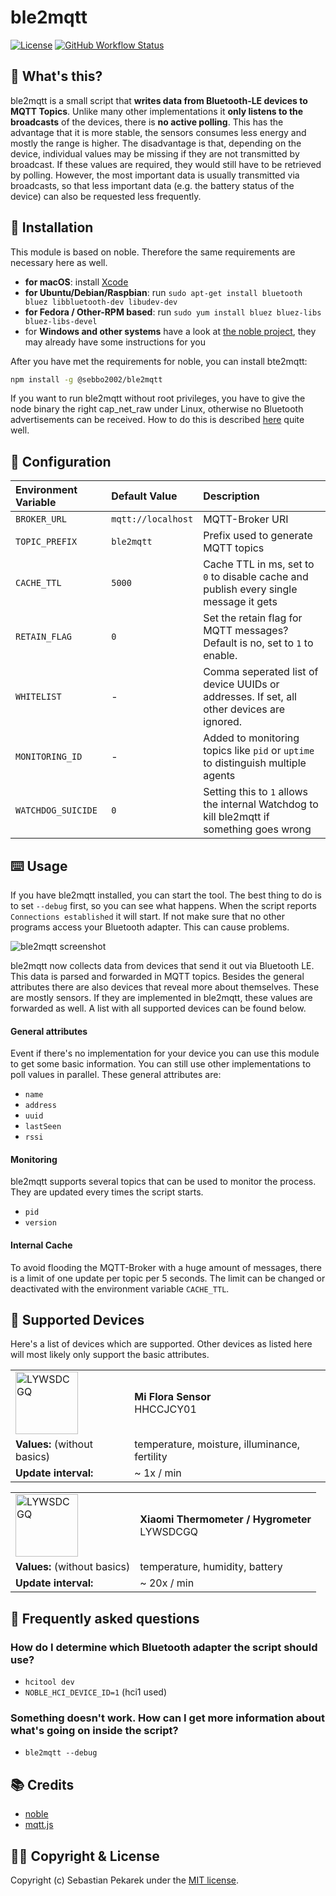 # ble2mqtt
[![License](https://img.shields.io/badge/license-MIT-blue.svg?style=flat-square)](LICENSE)
[![GitHub Workflow Status](https://img.shields.io/github/workflow/status/sebbo2002/ble2mqtt/Release?style=flat-square)](https://github.com/sebbo2002/ble2mqtt/actions)

## 🧐 What's this?

ble2mqtt is a small script that **writes data from Bluetooth-LE devices to MQTT Topics**. Unlike many other
implementations it **only listens to the broadcasts** of the devices, there is **no active polling**. This has the
advantage that it is more stable, the sensors consumes less energy and mostly the range is higher. The disadvantage is
that, depending on the device, individual values may be missing if they are not transmitted by broadcast. If these
values are required, they would still have to be retrieved by polling. However, the most important data is usually
transmitted via broadcasts, so that less important data (e.g. the battery status of the device) can also be requested
less frequently.

## 💾 Installation
This module is based on noble. Therefore the same requirements are necessary here as well.

- **for macOS**: install [Xcode](https://itunes.apple.com/ca/app/xcode/id497799835?mt=12)
- **for Ubuntu/Debian/Raspbian**: run `sudo apt-get install bluetooth bluez libbluetooth-dev libudev-dev`
- **for Fedora / Other-RPM based**: run `sudo yum install bluez bluez-libs bluez-libs-devel`
- for **Windows and other systems** have a look at [the noble project](https://github.com/noble/noble/blob/master/README.md#prerequisites), they may already have some instructions for you


After you have met the requirements for noble, you can install bte2mqtt:

```bash
npm install -g @sebbo2002/ble2mqtt
```

If you want to run ble2mqtt without root privileges, you have to give the node binary the right cap_net_raw under Linux,
otherwise no Bluetooth advertisements can be received. How to do this is described [here](https://github.com/abandonware/noble#running-without-rootsudo-linux-specific) quite well.

## 🔧 Configuration
| Environment Variable | Default Value      | Description                                                                               |
|:-------------------- |:------------------ |:----------------------------------------------------------------------------------------- |
| `BROKER_URL`         | `mqtt://localhost` | MQTT-Broker URI                                                                           |
| `TOPIC_PREFIX`       | `ble2mqtt`         | Prefix used to generate MQTT topics                                                       |
| `CACHE_TTL`          | `5000`             | Cache TTL in ms, set to `0` to disable cache and publish every single message it gets     |
| `RETAIN_FLAG`        | `0`                | Set the retain flag for MQTT messages? Default is no, set to `1` to enable.               |
| `WHITELIST`          | -                  | Comma seperated list of device UUIDs or addresses. If set, all other devices are ignored. |
| `MONITORING_ID`      | -                  | Added to monitoring topics like `pid` or `uptime` to distinguish multiple agents          |
| `WATCHDOG_SUICIDE`   | `0`                | Setting this to `1` allows the internal Watchdog to kill ble2mqtt if something goes wrong |

## ⌨️ Usage

If you have ble2mqtt installed, you can start the tool. The best thing to do is to set `--debug` first, so you can see
what happens. When the script reports `Connections established` it will start. If not make sure that no other programs
access your Bluetooth adapter. This can cause problems.

![ble2mqtt screenshot](https://d.sebbo.net/ble2mqtt-91RDXKYyzGHryca265JdRtznbovUo7d9ibyVxNwPfy5b1FMkmX4wNhrehMMOpEdlE1GHPVXvkMTwPqmYKGoTSkeiopmVuy2G3Dz3.png)

ble2mqtt now collects data from devices that send it out via Bluetooth LE. This data is parsed and forwarded in MQTT
topics. Besides the general attributes there are also devices that reveal more about themselves. These are mostly
sensors. If they are implemented in ble2mqtt, these values are forwarded as well. A list with all supported devices can
be found below.

#### General attributes
Event if there's no implementation for your device you can use this module to get some basic information. You can still
use other implementations to poll values in parallel. These general attributes are:
- `name`
- `address`
- `uuid`
- `lastSeen`
- `rssi`

#### Monitoring
ble2mqtt supports several topics that can be used to monitor the process. They are updated every times the script starts.
- `pid`
- `version`

#### Internal Cache
To avoid flooding the MQTT-Broker with a huge amount of messages, there is a limit of one update per topic per 5
seconds. The limit can be changed or deactivated with the environment variable `CACHE_TTL`.


## 📡 Supported Devices

Here's a list of devices which are supported. Other devices as listed here will most likely only support the basic
attributes.

<table>
    <tr>
        <td><img src="https://d.sebbo.net/HHCCJCY01-sltHKnA3SmaAoB2B1ZTv2NwT9YPcDjno7tVF0PbOzjyb6lCb0IWGEjQVD4xAAG5ooqVito3tktrqyoOEwK7BTVkqEnZFHYrRpgaQ.jpeg" width="100" alt="LYWSDCGQ"></td>
        <td><b>Mi Flora Sensor</b><br />HHCCJCY01</td>
    </tr>
    <tr>
        <td><b>Values:</b> (without basics)</td>
        <td>temperature, moisture, illuminance, fertility</td>
    </tr>
    <tr>
        <td><b>Update interval:</b></td>
        <td>~ 1x / min</td>
    </tr>
</table>

<table>
    <tr>
        <td><img src="https://d.sebbo.net/LYWSDCGQ-jIYfxXMRFf0jm3XmPaONLG0RWofIr2JL9JGpshkGmGvMhzW3yMXE8gVI7Xut2Osz4oUkJnES2iB38IVr74HP1kSZRnqsu2TC7RxT.jpeg" width="100" alt="LYWSDCGQ"></td>
        <td><b>Xiaomi Thermometer / Hygrometer</b><br />LYWSDCGQ</td>
    </tr>
    <tr>
        <td><b>Values:</b> (without basics)</td>
        <td>temperature, humidity, battery</td>
    </tr>
    <tr>
        <td><b>Update interval:</b></td>
        <td>~ 20x / min</td>
    </tr>
</table>


## 🤷 Frequently asked questions
### How do I determine which Bluetooth adapter the script should use?
- `hcitool dev`
- `NOBLE_HCI_DEVICE_ID=1` (hci1 used)

### Something doesn't work. How can I get more information about what's going on inside the script?
- `ble2mqtt --debug`

## 📚 Credits
- [noble](https://github.com/abandonware/noble#readme)
- [mqtt.js](https://github.com/mqttjs/MQTT.js)

## 👩‍⚖️ Copyright & License
Copyright (c) Sebastian Pekarek under the [MIT license](LICENSE).
